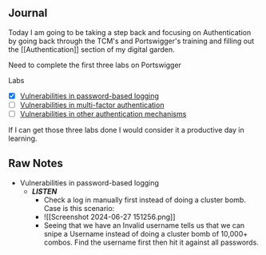 ## Journal

Today I am going to be taking a step back and focusing on Authentication by going back through the TCM's and Portswigger's training and filling out the [[Authentication]] section of my digital garden.

Need to complete the first three labs on Portswigger

Labs

- [x] [Vulnerabilities in password-based logging](https://portswigger.net/web-security/authentication/password-based)
- [ ] [Vulnerabilities in multi-factor authentication](https://portswigger.net/web-security/authentication/multi-factor) 
- [ ] [Vulnerabilities in other authentication mechanisms](https://portswigger.net/web-security/authentication/other-mechanisms)

If I can get those three labs done I would consider it a productive day in learning.
## Raw Notes
- Vulnerabilities in password-based logging
	- ***LISTEN***  
		- Check a log in manually first instead of doing a cluster bomb. Case is this scenario:
		- ![[Screenshot 2024-06-27 151256.png]]
		- Seeing that we have an Invalid username tells us that we can snipe a Username instead of doing a cluster bomb of 10,000+ combos. Find the username first then hit it against all passwords. 
	